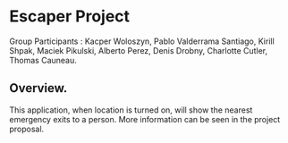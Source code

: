 # Escaper Project 
Group Participants : Kacper Woloszyn, Pablo Valderrama Santiago, Kirill Shpak, Maciek Pikulski, Alberto Perez, Denis Drobny, Charlotte Cutler, Thomas Cauneau.
## Overview.
This application, when location is turned on, will show the nearest emergency exits to a person. More information can be seen in the project proposal.
